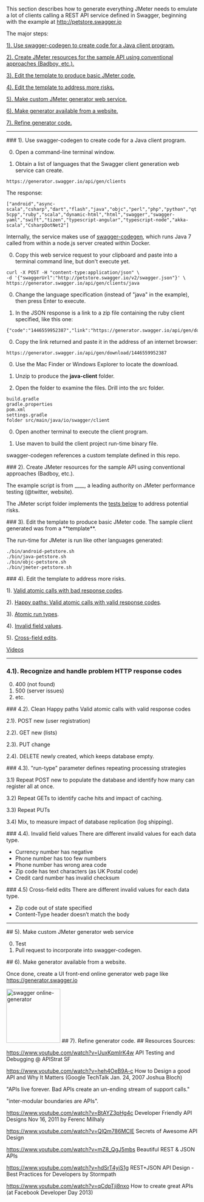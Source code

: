 This section describes how to generate everything JMeter needs to 
emulate a lot of clients calling a REST API service defined in Swagger, 
beginning with the example at 
<a target="_blank" href="http://petstore.swagger.io/"> http://petstore.swagger.io</a>

The major steps:

 <a href="#SampleSwagger"> 1). Use swagger-codegen to create code for a Java client program.</a>
 
 <a href="#UsualJMeter"> 2). Create JMeter resources for the sample API using conventional approaches (Badboy, etc.).</a>
 
 <a href="#SwaggerJMeter"> 3). Edit the template to produce basic JMeter code.</a>

 <a href="#JMeterTricks"> 4). Edit the template to address more risks.</a>
 
 <a href="#JMeterGenSvc"> 5). Make custom JMeter generator web service.</a>

 <a href="#JMeterGenWebsite"> 6). Make generator available from a website.</a>

 <a href="#JMeterGenRefine"> 7). Refine generator code.</a>

<hr />


<a id="SampleSwagger"> 
### 1). Use swagger-codegen to create code for a Java client program.</a>

0. Open a command-line terminal window.

0. Obtain a list of languages that the Swagger client generation web service can create.

 ```
 https://generator.swagger.io/api/gen/clients
 ```

 The response:

 `["android","async-scala","csharp","dart","flash","java","objc","perl","php","python","qt5cpp","ruby","scala","dynamic-html","html","swagger","swagger-yaml","swift","tizen","typescript-angular","typescript-node","akka-scala","CsharpDotNet2"]`

 Internally, the service makes use of <a href="swagger-codegen.md">
 swagger-codegen</a>,
 which runs Java 7 called from within a node.js 
 server created within Docker.

0. Copy this web service request to your clipboard and paste into a terminal command line, but don't execute yet.
 
 ```
 curl -X POST -H "content-type:application/json" \
 -d '{"swaggerUrl":"http://petstore.swagger.io/v2/swagger.json"}' \
 https://generator.swagger.io/api/gen/clients/java
 ```

0. Change the language specification (instead of "java" in the example), then press Enter to execute.

0. In the JSON response is a link to a zip file containing the ruby client specified, like this one:

 ```
 {"code":"1446559952387","link":"https://generator.swagger.io/api/gen/download/1446559952387"}
 ```

0. Copy the link returned and paste it in the address of an internet browser:

 ```
 https://generator.swagger.io/api/gen/download/1446559952387
 ```

0. Use the Mac Finder or Windows Explorer to locate the download.

0. Unzip to produce the **java-client** folder.

0. Open the folder to examine the files. Drill into the src folder.
 
 ```
 build.gradle
 gradle.properties
 pom.xml
 settings.gradle
 folder src/main/java/io/swagger/client
 ```

0. Open another terminal to execute the client program.

0. Use maven to build the client project run-time binary file.

swagger-codegen references a custom template defined in this repo.

<a id="UsualJMeter">
### 2). Create JMeter resources for the sample API using conventional approaches (Badboy, etc.).</a>

The example script is from ____, a leading authority on JMeter performance testing (@twitter, website).

The JMeter script folder implements the <a href="#JMeterTricks"> tests below</a> to address potential risks.


<a id="SwaggerJMeter"> 
### 3). Edit the template to produce basic JMeter code.</a>
The sample client generated was from a **template**.

The run-time for JMeter is run like other languages generated:

 ```
 ./bin/android-petstore.sh
 ./bin/java-petstore.sh
 ./bin/objc-petstore.sh
 ./bin/jmeter-petstore.sh
 ```

<a id="JMeterTricks"> 
### 4). Edit the template to address more risks.</a>

1). <a href="#BadResponseCodes">Valid atomic calls with bad response codes</a>.

2). <a href="#HappyPath">Happy paths: Valid atomic calls with valid response codes</a>.

3). <a href="#AtomicRunTypes">Atomic run types</a>.

4). <a href="#InvalidFieldValues">Invalid field values</a>.

5). <a href="#CrossFieldEdits">Cross-field edits</a>.

<a href="#Resources">Videos</a>

<hr />

<a id="BadResponseCodes"></a>
### 4.1). Recognize and handle problem HTTP response codes

 0. 400 (not found)
 0. 500 (server issues)
 0. etc.


<a id="CleanHappyPath">
### 4.2). Clean Happy paths</a>
Valid atomic calls with valid response codes

 2.1). POST new (user registration)

 2.2). GET new (lists)
 
 2.3). PUT change
 
 2.4). DELETE newly created, which keeps database empty.

<a id="AtomicRunTypes">
### 4.3). "run-type" parameter defines repeating processing strategies</a>

 3.1) Repeat POST new to populate the database and identify how many can register all at once.

 3.2) Repeat GETs to identify cache hits and impact of caching.
 
 3.3) Repeat PUTs 
 
 3.4) Mix, to measure impact of database replication (log shipping).


<a id="InvalidFieldValues">
### 4.4). Invalid field values</a>
There are different invalid values for each data type.

  * Currency number has negative
  * Phone number has too few numbers
  * Phone number has wrong area code
  * Zip code has text characters (as UK Postal code)
  * Credit card number has invalid checksum

<a id="CrossFieldEdits">
### 4.5) Cross-field edits</a>
There are different invalid values for each data type.

  * Zip code out of state specified
  * Content-Type header doesn’t match the body

<hr />

<a id="JMeterGenSvc"> 
## 5). Make custom JMeter generator web service</a>

0. Test
1. Pull request to incorporate into swagger-codegen.


<a id="JMeterGenWebsite"> 
## 6). Make generator available from a website.</a>

Once done, create a UI front-end online generator web page like 
<a target="_blank" href="https://generator.swagger.io/"> https://generator.swagger.io</a>

<a target="_blank" href="https://generator.swagger.io/">
<img width="142" alt="swagger online-generator" src="https://cloud.githubusercontent.com/assets/300046/10910089/32f5c4d0-81f2-11e5-9c9e-97f74c46aa5b.png"></a>


<a id="JMeterGenRefine"> 
## 7). Refine generator code.</a>



<a id="Resources">
## Resources</a>
Sources:

https://www.youtube.com/watch?v=UuxKpmIrK4w
API Testing and Debugging @ APIStrat SF

https://www.youtube.com/watch?v=heh4OeB9A-c
How to Design a good API and Why It Matters
(Google TechTalk Jan. 24, 2007 Joshua Bloch)

 "APIs live forever. Bad APIs create an un-ending stream of support calls."
 
 "inter-modular boundaries are APIs".

https://www.youtube.com/watch?v=BtAYZ3pHg4c
Developer Friendly API Designs
Nov 16, 2011 by Ferenc Milhaly 

https://www.youtube.com/watch?v=QlQm786MClE
Secrets of Awesome API Design

https://www.youtube.com/watch?v=mZ8_QgJ5mbs
Beautiful REST & JSON APIs

https://www.youtube.com/watch?v=hdSrT4yjS1g
REST+JSON API Design - Best Practices for Developers
by Stormpath

https://www.youtube.com/watch?v=qCdpTji8nxo
How to create great APIs
(at Facebook Developer Day 2013)

